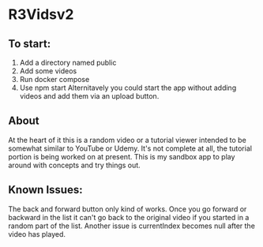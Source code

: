 # R3Vidsv2

## To start:

1. Add a directory named public
2. Add some videos
3. Run docker compose
4. Use npm start
   Alternitavely you could start the app without adding videos and add them via an upload button.

## About

At the heart of it this is a random video or a tutorial viewer intended to be somewhat similar to YouTube or Udemy. It's not complete at all, the tutorial portion is being worked on at present. This is my sandbox app to play around with concepts and try things out.

## Known Issues:

The back and forward button only kind of works. Once you go forward or backward in the list it can't go back to the original video if you started in a random part of the list.
Another issue is currentIndex becomes null after the video has played.
